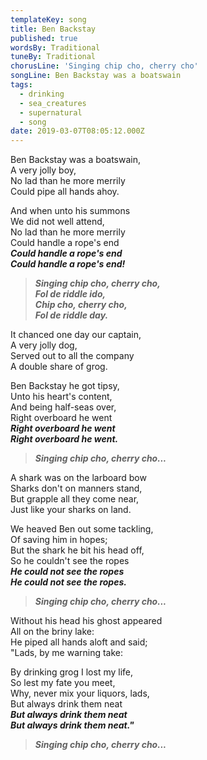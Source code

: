 ```yaml
---
templateKey: song
title: Ben Backstay
published: true
wordsBy: Traditional
tuneBy: Traditional
chorusLine: 'Singing chip cho, cherry cho'
songLine: Ben Backstay was a boatswain
tags:
  - drinking
  - sea_creatures
  - supernatural
  - song
date: 2019-03-07T08:05:12.000Z
---
```

Ben Backstay was a boatswain,\
A very jolly boy,\
No lad than he more merrily\
Could pipe all hands ahoy.

And when unto his summons\
We did not well attend,\
No lad than he more merrily\
Could handle a rope's end\
***Could handle a rope's end***\
***Could handle a rope's end!***

> ***Singing chip cho, cherry cho,***\
> ***Fol de riddle ido,***\
> ***Chip cho, cherry cho,***\
> ***Fol de riddle day.***

It chanced one day our captain,\
A very jolly dog,\
Served out to all the company\
A double share of grog.

Ben Backstay he got tipsy,\
Unto his heart's content,\
And being half-seas over,\
Right overboard he went\
***Right overboard he went***\
***Right overboard he went.***

> ***Singing chip cho, cherry cho...***

A shark was on the larboard bow\
Sharks don't on manners stand,\
But grapple all they come near,\
Just like your sharks on land.

We heaved Ben out some tackling,\
Of saving him in hopes;\
But the shark he bit his head off,\
So he couldn't see the ropes\
***He could not see the ropes***\
***He could not see the ropes.***

> ***Singing chip cho, cherry cho...***

Without his head his ghost appeared\
All on the briny lake:\
He piped all hands aloft and said;\
"Lads, by me warning take:

By drinking grog I lost my life,\
So lest my fate you meet,\
Why, never mix your liquors, lads,\
But always drink them neat\
***But always drink them neat***\
***But always drink them neat."***

> ***Singing chip cho, cherry cho...***
